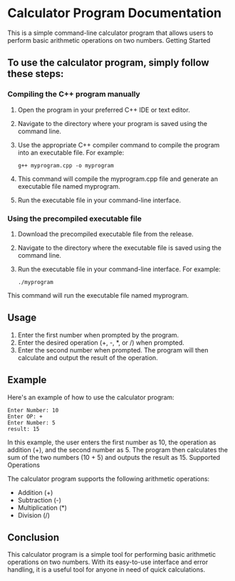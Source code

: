 # Calculator Program Documentation

This is a simple command-line calculator program that allows users to perform basic arithmetic operations on two numbers.
Getting Started

## To use the calculator program, simply follow these steps:

### Compiling the C++ program manually

1. Open the program in your preferred C++ IDE or text editor.

2. Navigate to the directory where your program is saved using the command line.

3. Use the appropriate C++ compiler command to compile the program into an executable file. For example:

    `g++ myprogram.cpp -o myprogram`

4. This command will compile the myprogram.cpp file and generate an executable file named myprogram.

5. Run the executable file in your command-line interface.

### Using the precompiled executable file

1. Download the precompiled executable file from the release.
    
2. Navigate to the directory where the executable file is saved using the command line.

3. Run the executable file in your command-line interface. For example:

    `./myprogram`

This command will run the executable file named myprogram.

## Usage

1. Enter the first number when prompted by the program.
2. Enter the desired operation (+, -, *, or /) when prompted.
3. Enter the second number when prompted.
    The program will then calculate and output the result of the operation.

## Example

Here's an example of how to use the calculator program:

```
Enter Number: 10
Enter OP: +
Enter Number: 5
result: 15
```

In this example, the user enters the first number as 10, the operation as addition (+), and the second number as 5. The program then calculates the sum of the two numbers (10 + 5) and outputs the result as 15.
Supported Operations

The calculator program supports the following arithmetic operations:

- Addition (+)
- Subtraction (-)
- Multiplication (*)
- Division (/)

## Conclusion

This calculator program is a simple tool for performing basic arithmetic operations on two numbers. With its easy-to-use interface and error handling, it is a useful tool for anyone in need of quick calculations.